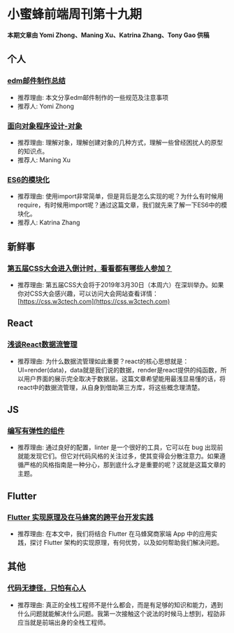 # 小蜜蜂前端周刊第十九期

**本期文章由 Yomi Zhong、Maning Xu、Katrina Zhang、Tony Gao 供稿**

## 个人

### [edm邮件制作总结](https://yomizhong.github.io/2019/03/20/edm%E9%82%AE%E4%BB%B6%E5%88%B6%E4%BD%9C%E6%80%BB%E7%BB%93/#more)

+ 推荐理由: 本文分享edm邮件制作的一些规范及注意事项
+ 推荐人: Yomi Zhong

### [面向对象程序设计-对象](https://www.jianshu.com/p/06f5d2e2b623)

+ 推荐理由: 理解对象，理解创建对象的几种方式，理解一些曾经困扰人的原型的知识点。
+ 推荐人: Maning Xu

### [ES6的模块化](https://juejin.im/post/5c97496bf265da61103b4f3e)

+ 推荐理由: 使用import非常简单，但是背后是怎么实现的呢？为什么有时候用require，有时候用import呢？通过这篇文章，我们就先来了解一下ES6中的模块化。
+ 推荐人: Katrina Zhang

## 新鲜事

### [第五届CSS大会进入倒计时，看看都有哪些人参加？](https://zhuanlan.zhihu.com/p/60295189)

+ 推荐理由: 第五届CSS大会将于2019年3月30日（本周六）在深圳举办。如果你对CSS大会感兴趣，可以访问大会网站查看详情：[https://css.w3ctech.com](https://css.w3ctech.com)

## React

### [浅谈React数据流管理](https://zhuanlan.zhihu.com/p/58659399)

+ 推荐理由: 为什么数据流管理如此重要？react的核心思想就是：UI=render(data)，data就是我们说的数据，render是react提供的纯函数，所以用户界面的展示完全取决于数据层。这篇文章希望能用最浅显易懂的话，将react中的数据流管理，从自身到借助第三方库，将这些概念理清楚。

## JS

### [编写有弹性的组件](https://overreacted.io/zh-hans/writing-resilient-components/)

+ 推荐理由: 通过良好的配置，linter 是一个很好的工具，它可以在 bug 出现前就能发现它们。但它对代码风格的关注过多，使其变得会分散注意力。如果遵循严格的风格指南是一种分心，那到底什么才是重要的呢？这就是这篇文章的主题。

## Flutter

### [Flutter 实现原理及在马蜂窝的跨平台开发实践](https://mp.weixin.qq.com/s/WBnj_6sOonjR9XUnB-wZPA)

+ 推荐理由: 在本文中，我们将结合 Flutter 在马蜂窝商家端 App 中的应用实践，探讨 Flutter 架构的实现原理，有何优势，以及如何帮助我们解决问题。

## 其他

### [代码无捷径，只怕有心人](https://mp.weixin.qq.com/s/3sujSSR-Antb3DJOpY8xXQ)

+ 推荐理由: 真正的全栈工程师不是什么都会，而是有足够的知识和能力，遇到什么问题就能解决什么问题。我第一次接触这个说法的时候马上想到，程劭非应当就是前端出身的全栈工程师。